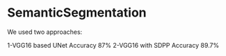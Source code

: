 # SemanticSegmentation
We used two approaches:

1-VGG16 based UNet
  Accuracy 87%
2-VGG16 with SDPP
  Accuracy 89.7%
